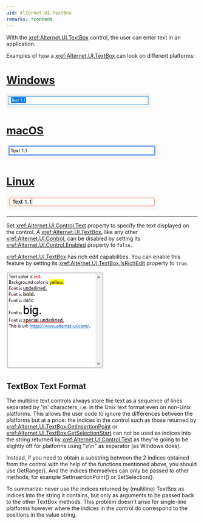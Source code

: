 ```yaml
---
uid: Alternet.UI.TextBox
remarks: *content
---
```

With the <xref:Alternet.UI.TextBox> control, the user can enter text in an application.

Examples of how a <xref:Alternet.UI.TextBox> can look on different platforms:

# [Windows](#tab/screenshot-windows)
![TextBox on Windows](images/textbox-windows.png)
# [macOS](#tab/screenshot-macos)
![TextBox on macOS](images/textbox-macos.png)
# [Linux](#tab/screenshot-linux)
![TextBox on Linux](images/textbox-linux.png)
***

Set <xref:Alternet.UI.Control.Text> property to specify the text displayed on the control.
A <xref:Alternet.UI.TextBox>, like any other <xref:Alternet.UI.Control>, can be disabled by
 setting its <xref:Alternet.UI.Control.Enabled> property to `false`.

<xref:Alternet.UI.TextBox> has rich edit capabilities. You can enable this feature by setting its 
<xref:Alternet.UI.TextBox.IsRichEdit> property to `true`.

![RichEdit feature](images/richedit.png)

## TextBox Text Format

The multiline text controls always store the text as a sequence of lines separated by '\n' characters, 
i.e. in the Unix text format even on non-Unix platforms. This allows the user code to ignore the 
differences between the platforms but at a price: the indices in the control such as those 
returned by <xref:Alternet.UI.TextBox.GetInsertionPoint> or <xref:Alternet.UI.TextBox.GetSelectionStart> can not 
be used as indices into the string returned 
by <xref:Alternet.UI.Control.Text> as they're going to be slightly off for platforms using "\\r\\n" 
as separator (as Windows does).

Instead, if you need to obtain a substring between the 2 indices obtained from the control with the help 
of the functions mentioned above, you should use GetRange(). And the indices themselves
can only be passed to 
other methods, for example SetInsertionPoint() or SetSelection().

To summarize: never use the indices returned by (multiline) TextBox as indices into the string it contains, 
but only as arguments to be passed back to the other TextBox methods. This problem doesn't arise for 
single-line platforms however where the indices in the control do correspond to the positions in the value string.
